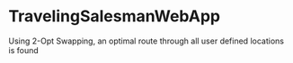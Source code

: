 # TravelingSalesmanWebApp
Using 2-Opt Swapping, an optimal route through all user defined locations is found
